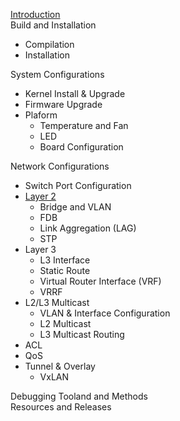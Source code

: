 [Introduction](introduction.md)  
Build and Installation  
- Compilation  
- Installation  

System Configurations  
- Kernel Install & Upgrade  
- Firmware Upgrade  
- Plaform  
  - Temperature and Fan  
  - LED
  - Board Configuration

Network Configurations
- Switch Port Configuration  
- [Layer 2](../layer-2.md)  
  - Bridge and VLAN  
  - FDB
  - Link Aggregation (LAG)
  - STP  
- Layer 3
  - L3 Interface
  - Static Route 
  - Virtual Router Interface (VRF) 
  - VRRF  
- L2/L3 Multicast  
  - VLAN & Interface Configuration
  - L2 Multicast
  - L3 Multicast Routing 
- ACL
- QoS 
- Tunnel & Overlay
  - VxLAN  

Debugging Tooland and Methods  
Resources and Releases  
